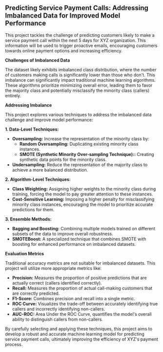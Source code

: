 ## Predicting Service Payment Calls: Addressing Imbalanced Data for Improved Model Performance  

This project tackles the challenge of predicting customers likely to make a service payment call within the next 5 days for XYZ organization. This information will be used to trigger proactive emails, encouraging customers towards online payment options and increasing efficiency.

**Challenges of Imbalanced Data**

The dataset likely exhibits imbalanced class distribution, where the number of customers making calls is significantly lower than those who don't. This imbalance can significantly impact traditional machine learning algorithms. These algorithms prioritize minimizing overall error, leading them to favor the majority class and potentially misclassify the minority class (callers) entirely.

**Addressing Imbalance**

This project explores various techniques to address the imbalanced data challenge and improve model performance:

**1. Data-Level Techniques:**

* **Oversampling:** Increase the representation of the minority class by:
    * **Random Oversampling:** Duplicating existing minority class instances. 
    * **SMOTE (Synthetic Minority Over-sampling Technique)::** Creating synthetic data points for the minority class.
* **Undersampling:** Reduce the representation of the majority class to achieve a more balanced distribution.

**2. Algorithm-Level Techniques:**

* **Class Weighting:** Assigning higher weights to the minority class during training, forcing the model to pay greater attention to these instances.
* **Cost-Sensitive Learning:** Imposing a higher penalty for misclassifying minority class instances, encouraging the model to prioritize accurate predictions for them.

**3. Ensemble Methods:**

* **Bagging and Boosting:** Combining multiple models trained on different subsets of the data to improve overall robustness. 
* **SMOTEBoost:** A specialized technique that combines SMOTE with boosting for enhanced performance on imbalanced datasets.

**Evaluation Metrics**

Traditional accuracy metrics are not suitable for imbalanced datasets. This project will utilize more appropriate metrics like:

* **Precision:** Measures the proportion of positive predictions that are actually correct (callers identified correctly).
* **Recall:** Measures the proportion of actual call-making customers that are correctly predicted.
* **F1-Score:** Combines precision and recall into a single metric.
* **ROC Curve:** Visualizes the trade-off between accurately identifying true callers and incorrectly identifying non-callers.
* **AUC-ROC:** Area Under the ROC Curve, quantifies the model's overall ability to distinguish callers from non-callers.

By carefully selecting and applying these techniques, this project aims to develop a robust and accurate machine learning model for predicting service payment calls, ultimately improving the efficiency of XYZ's payment process.
